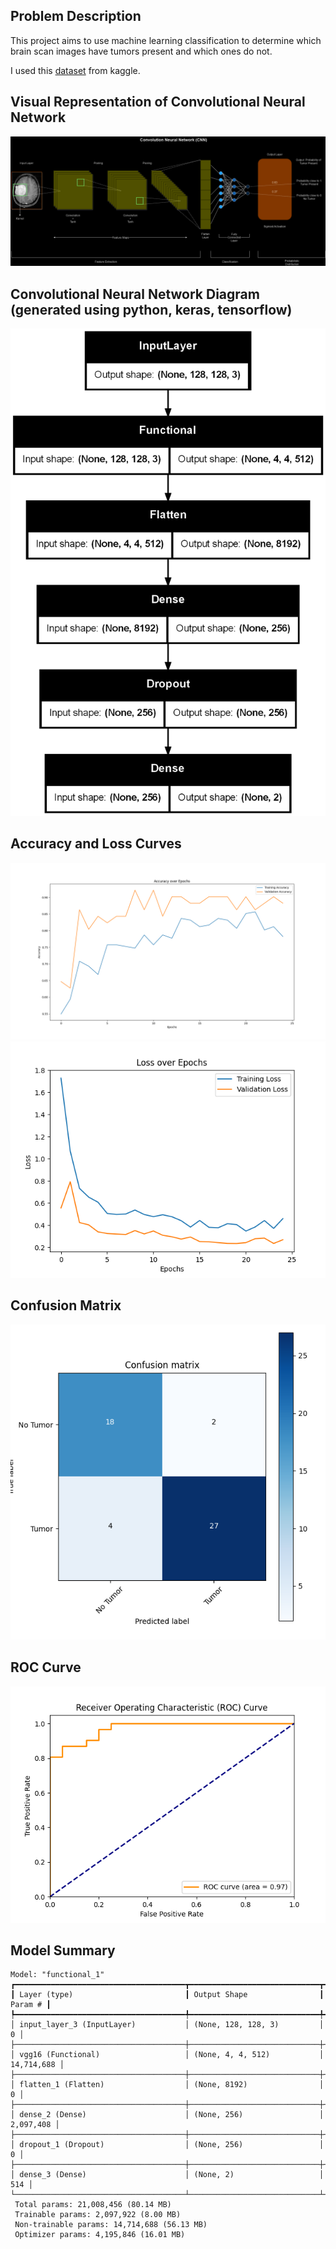 ## Problem Description
This project aims to use machine learning classification to determine which brain scan images have tumors present and which ones do not. 

I used this [dataset](https://www.kaggle.com/datasets/navoneel/brain-mri-images-for-brain-tumor-detection/data ":)") from kaggle.

## Visual Representation of Convolutional Neural Network
![image](cnn.drawio.png)

## Convolutional Neural Network Diagram (generated using python, keras, tensorflow)
![image](tf_model.png)

## Accuracy and Loss Curves
![image](accuracy_plot.png)
![image](loss_plot.png)

## Confusion Matrix
![image](cm.png)

## ROC Curve
![image](roc_diagram.png)

## Model Summary
```
Model: "functional_1"
┏━━━━━━━━━━━━━━━━━━━━━━━━━━━━━━━━━━━━━━┳━━━━━━━━━━━━━━━━━━━━━━━━━━━━━┳━━━━━━━━━━━━━━━━━┓
┃ Layer (type)                         ┃ Output Shape                ┃         Param # ┃
┡━━━━━━━━━━━━━━━━━━━━━━━━━━━━━━━━━━━━━━╇━━━━━━━━━━━━━━━━━━━━━━━━━━━━━╇━━━━━━━━━━━━━━━━━┩
│ input_layer_3 (InputLayer)           │ (None, 128, 128, 3)         │               0 │
├──────────────────────────────────────┼─────────────────────────────┼─────────────────┤
│ vgg16 (Functional)                   │ (None, 4, 4, 512)           │      14,714,688 │
├──────────────────────────────────────┼─────────────────────────────┼─────────────────┤
│ flatten_1 (Flatten)                  │ (None, 8192)                │               0 │
├──────────────────────────────────────┼─────────────────────────────┼─────────────────┤
│ dense_2 (Dense)                      │ (None, 256)                 │       2,097,408 │
├──────────────────────────────────────┼─────────────────────────────┼─────────────────┤
│ dropout_1 (Dropout)                  │ (None, 256)                 │               0 │
├──────────────────────────────────────┼─────────────────────────────┼─────────────────┤
│ dense_3 (Dense)                      │ (None, 2)                   │             514 │
└──────────────────────────────────────┴─────────────────────────────┴─────────────────┘
 Total params: 21,008,456 (80.14 MB)
 Trainable params: 2,097,922 (8.00 MB)
 Non-trainable params: 14,714,688 (56.13 MB)
 Optimizer params: 4,195,846 (16.01 MB)
```
